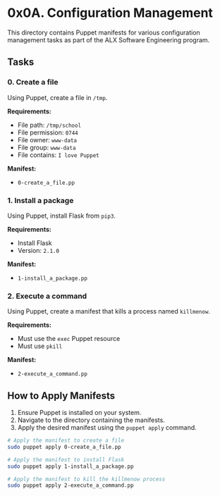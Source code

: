 # 0x0A. Configuration Management

This directory contains Puppet manifests for various configuration management tasks as part of the ALX Software Engineering program.

## Tasks

### 0. Create a file

Using Puppet, create a file in `/tmp`.

**Requirements:**
- File path: `/tmp/school`
- File permission: `0744`
- File owner: `www-data`
- File group: `www-data`
- File contains: `I love Puppet`

**Manifest:**
- `0-create_a_file.pp`

### 1. Install a package

Using Puppet, install Flask from `pip3`.

**Requirements:**
- Install Flask
- Version: `2.1.0`

**Manifest:**
- `1-install_a_package.pp`

### 2. Execute a command

Using Puppet, create a manifest that kills a process named `killmenow`.

**Requirements:**
- Must use the `exec` Puppet resource
- Must use `pkill`

**Manifest:**
- `2-execute_a_command.pp`

## How to Apply Manifests

1. Ensure Puppet is installed on your system.
2. Navigate to the directory containing the manifests.
3. Apply the desired manifest using the `puppet apply` command.

```sh
# Apply the manifest to create a file
sudo puppet apply 0-create_a_file.pp

# Apply the manifest to install Flask
sudo puppet apply 1-install_a_package.pp

# Apply the manifest to kill the killmenow process
sudo puppet apply 2-execute_a_command.pp

